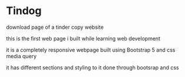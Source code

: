 # Tindog
download page of a tinder copy website

this is the first web page i built while learning web development


it is a completely responsive webpage built using Bootstrap 5  and css media query

it has different sections and styling to it done through bootsrap and css
